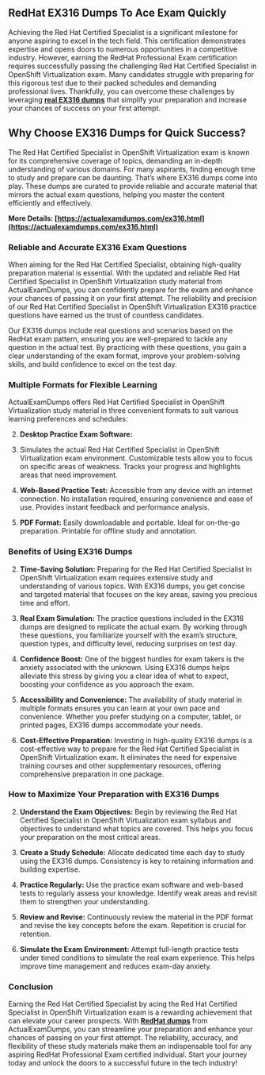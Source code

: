 ## **RedHat**  **EX316 Dumps To Ace Exam Quickly**

Achieving the Red Hat Certified Specialist is a significant milestone for anyone aspiring to excel in the tech field. This certification demonstrates expertise and opens doors to numerous opportunities in a competitive industry. However, earning the RedHat Professional Exam certification requires successfully passing the challenging Red Hat Certified Specialist in OpenShift Virtualization exam. Many candidates struggle with preparing for this rigorous test due to their packed schedules and demanding professional lives. Thankfully, you can overcome these challenges by leveraging  **[real EX316 dumps](https://actualexamdumps.com/ex316.html)**  that simplify your preparation and increase your chances of success on your first attempt.

## **Why Choose EX316 Dumps for Quick Success?**

The Red Hat Certified Specialist in OpenShift Virtualization exam is known for its comprehensive coverage of topics, demanding an in-depth understanding of various domains. For many aspirants, finding enough time to study and prepare can be daunting. That’s where EX316 dumps come into play. These dumps are curated to provide reliable and accurate material that mirrors the actual exam questions, helping you master the content efficiently and effectively.

**More Details:  [https://actualexamdumps.com/ex316.html](https://actualexamdumps.com/ex316.html)**

### **Reliable and Accurate EX316 Exam Questions**

When aiming for the Red Hat Certified Specialist, obtaining high-quality preparation material is essential. With the updated and reliable Red Hat Certified Specialist in OpenShift Virtualization study material from ActualExamDumps, you can confidently prepare for the exam and enhance your chances of passing it on your first attempt. The reliability and precision of our Red Hat Certified Specialist in OpenShift Virtualization EX316 practice questions have earned us the trust of countless candidates.

Our EX316 dumps include real questions and scenarios based on the RedHat exam pattern, ensuring you are well-prepared to tackle any question in the actual test. By practicing with these questions, you gain a clear understanding of the exam format, improve your problem-solving skills, and build confidence to excel on the test day.

### **Multiple Formats for Flexible Learning**

ActualExamDumps offers Red Hat Certified Specialist in OpenShift Virtualization study material in three convenient formats to suit various learning preferences and schedules:

2.  **Desktop Practice Exam Software:**
    
3.  Simulates the actual Red Hat Certified Specialist in OpenShift Virtualization exam environment. Customizable tests allow you to focus on specific areas of weakness. Tracks your progress and highlights areas that need improvement.
    
4.  **Web-Based Practice Test:**  Accessible from any device with an internet connection. No installation required, ensuring convenience and ease of use. Provides instant feedback and performance analysis.
    
5.  **PDF Format:**  Easily downloadable and portable. Ideal for on-the-go preparation. Printable for offline study and annotation.
    

### **Benefits of Using EX316 Dumps**

2.  **Time-Saving Solution:**  Preparing for the Red Hat Certified Specialist in OpenShift Virtualization exam requires extensive study and understanding of various topics. With EX316 dumps, you get concise and targeted material that focuses on the key areas, saving you precious time and effort.
    
3.  **Real Exam Simulation:**  The practice questions included in the EX316 dumps are designed to replicate the actual exam. By working through these questions, you familiarize yourself with the exam’s structure, question types, and difficulty level, reducing surprises on test day.
    
4.  **Confidence Boost:**  One of the biggest hurdles for exam takers is the anxiety associated with the unknown. Using EX316 dumps helps alleviate this stress by giving you a clear idea of what to expect, boosting your confidence as you approach the exam.
    
5.  **Accessibility and Convenience:**  The availability of study material in multiple formats ensures you can learn at your own pace and convenience. Whether you prefer studying on a computer, tablet, or printed pages, EX316 dumps accommodate your needs.
    
6.  **Cost-Effective Preparation:**  Investing in high-quality EX316 dumps is a cost-effective way to prepare for the Red Hat Certified Specialist in OpenShift Virtualization exam. It eliminates the need for expensive training courses and other supplementary resources, offering comprehensive preparation in one package.
    

### **How to Maximize Your Preparation with EX316 Dumps**

2.  **Understand the Exam Objectives:**  Begin by reviewing the Red Hat Certified Specialist in OpenShift Virtualization exam syllabus and objectives to understand what topics are covered. This helps you focus your preparation on the most critical areas.
    
3.  **Create a Study Schedule:**  Allocate dedicated time each day to study using the EX316 dumps. Consistency is key to retaining information and building expertise.
    
4.  **Practice Regularly:**  Use the practice exam software and web-based tests to regularly assess your knowledge. Identify weak areas and revisit them to strengthen your understanding.
    
5.  **Review and Revise:**  Continuously review the material in the PDF format and revise the key concepts before the exam. Repetition is crucial for retention.
    
6.  **Simulate the Exam Environment:**  Attempt full-length practice tests under timed conditions to simulate the real exam experience. This helps improve time management and reduces exam-day anxiety.
    

### **Conclusion**

Earning the Red Hat Certified Specialist by acing the Red Hat Certified Specialist in OpenShift Virtualization exam is a rewarding achievement that can elevate your career prospects. With  **[RedHat dumps](https://actualexamdumps.com/redhat-certification.html)**  from ActualExamDumps, you can streamline your preparation and enhance your chances of passing on your first attempt. The reliability, accuracy, and flexibility of these study materials make them an indispensable tool for any aspiring RedHat Professional Exam certified individual. Start your journey today and unlock the doors to a successful future in the tech industry!
